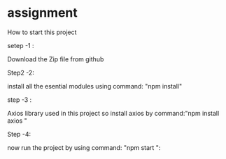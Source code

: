 # assignment
How to start this project 

setep -1 :

Download the Zip file from github

Step2 -2:

install all the esential modules using command: "npm install"

step -3 :

Axios library used in this project so install axios by command:"npm install axios "

Step -4:

now run the project by using command: "npm start ":
